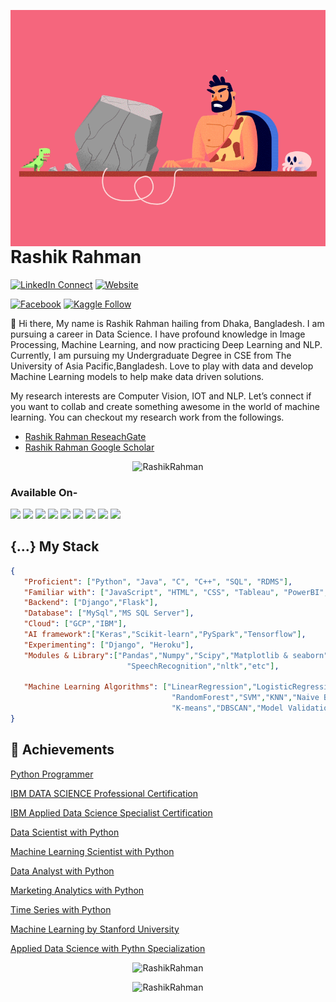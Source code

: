 <a target="_blank" href="https://rashikrahman.github.io/Website/"><img width="550" align="right" src="Programmer-I.gif"></a>


# Rashik Rahman



[![LinkedIn Connect](https://img.shields.io/badge/%20-Connect-black?color=14171A&labelColor=212121&logo=linkedin&logoColor=ffffff)](https://www.linkedin.com/in/rashik-rahman-5a327a1a6/)
[![Website](https://img.shields.io/badge/%20-Follow-black?color=14171A&labelColor=d81b60&logo=html&logoColor=ffffff)](https://rashikrahman.github.io/Website/)

[![Facebook](https://img.shields.io/badge/%20-Follow-black?color=14171A&labelColor=050404&logo=facebook&logoColor=ffffff)](https://www.facebook.com/rashikrahman.pritom.7)
[![Kaggle Follow](https://img.shields.io/badge/%20-Follow-black?color=14171A&labelColor=37474f&logo=kaggle&logoColor=4fc3f7)](https://www.kaggle.com/rashikrahmanpritom)

:wave: Hi there, My name is Rashik Rahman hailing from Dhaka, Bangladesh. I am pursuing a career in Data Science. I have profound knowledge in Image Processing, Machine Learning, and now practicing Deep Learning and NLP. 
Currently, I am pursuing my Undergraduate Degree in CSE from The University of Asia Pacific,Bangladesh. Love to play with data and develop Machine Learning models to help make data driven solutions. 

My research interests are Computer Vision, IOT and NLP. Let’s connect if you want to collab and create something awesome in the world of machine learning. You can checkout my research work from the followings.

- [Rashik Rahman ReseachGate](https://www.researchgate.net/profile/Rashik_Rahman)
- [Rashik Rahman Google Scholar](https://scholar.google.com/citations?user=20fAehwAAAAJ&hl=en)


<p align="center"> <img src="https://komarev.com/ghpvc/?username=codeperfectplus" alt="RashikRahman" /> </p>

### Available On-
<a href="https://www.facebook.com/shawon.barmon.2"><img src="https://img.shields.io/badge/Facebook-1877F2?style=for-the-badge&logo=facebook&logoColor=white" /></a> <a href="https://mail.google.com/mail/u/1/#inbox?compose=jrjtXDzFfXjMNRksMPWfDtrGncNLgJfVSQmHCgRvTtWXwsDpFjTNSRNZqxSKVpjVQZZJzMhQ"><img src="https://img.shields.io/badge/Gmail-D14836?style=for-the-badge&logo=gmail&logoColor=white" /></a> <a href="https://twitter.com/ShawonBarman5"><img src="https://img.shields.io/badge/Twitter-1DA1F2?style=for-the-badge&logo=twitter&logoColor=white" /></a> <a href="https://www.whatsapp.com/?lang=en"><img src="https://img.shields.io/badge/WhatsApp-25D366?style=for-the-badge&logo=whatsapp&logoColor=white" /></a> <a href="https://www.linkedin.com/in/shawon-barman-688968176/"><img src="https://img.shields.io/badge/LinkedIn-0077B5?style=for-the-badge&logo=linkedin&logoColor=white" /></a> <a href="https://www.instagram.com/shawon43_official/"><img src="https://img.shields.io/badge/Instagram-E4405F?style=for-the-badge&logo=instagram&logoColor=white" /></a> <a href="https://www.github.com/ShawonBarman"><img src="https://img.shields.io/badge/GitHub-100000?style=for-the-badge&logo=github&logoColor=white" /></a> <a href="https://stackoverflow.com/users/16108239/shawon-barman"><img src="https://img.shields.io/badge/Stack_Overflow-FE7A16?style=for-the-badge&logo=stack-overflow&logoColor=white" /></a> <a href="https://www.behance.net/freelancershawon"><img src="https://img.shields.io/badge/-Behance-blue?style=for-the-badge&logo=behance&logoColor=white" /></a>

## {...} My Stack

```json
{
   "Proficient": ["Python", "Java", "C", "C++", "SQL", "RDMS"],
   "Familiar with": ["JavaScript", "HTML", "CSS", "Tableau", "PowerBI", "Apache Spark"],
   "Backend": ["Django","Flask"],
   "Database": ["MySql","MS SQL Server"],
   "Cloud": ["GCP","IBM"],
   "AI framework":["Keras","Scikit-learn","PySpark","Tensorflow"],
   "Experimenting": ["Django", "Heroku"],
   "Modules & Library":["Pandas","Numpy","Scipy","Matplotlib & seaborn","Folium & foursquare api","Beautifulsoup","Selenium",
                          "SpeechRecognition","nltk","etc"],
                          
   "Machine Learning Algorithms": ["LinearRegression","LogisticRegression","KNeighborsRegressor","SVR","DecisionTree",
                                    "RandomForest","SVM","KNN","Naive Bayes","XGBoost", "AdaBoostClassifier","Lasso",
                                    "K-means","DBSCAN","Model Validation","Feature Selection","Dimensionality Reduction"]
}
```


## :tada: Achievements

[Python Programmer](https://www.datacamp.com/statement-of-accomplishment/track/4ec86e497c1911032305f926af97b14f93113e1b)

[IBM DATA SCIENCE Professional Certification](https://www.coursera.org/account/accomplishments/specialization/certificate/8GZR9L6S9FTQ)

[IBM Applied Data Science Specialist Certification](https://www.coursera.org/account/accomplishments/specialization/certificate/2RWYTA95NUZQ)

[Data Scientist with Python](https://www.datacamp.com/statement-of-accomplishment/track/40486c6fc820f57182a0f429ca84e71efe9f13b6)

[Machine Learning Scientist with Python](https://www.datacamp.com/statement-of-accomplishment/track/b75c6afa597da2c19db73610234909eb97ad2be7)

[Data Analyst with Python](https://www.datacamp.com/statement-of-accomplishment/track/17c8000fb6d22ddcde0fd0472a7bb21a5fc113cc)

[Marketing Analytics with Python](https://www.datacamp.com/statement-of-accomplishment/track/ab5c15fb2dff98f64cc4e29597c0693b5238fe86)

[Time Series with Python](https://www.datacamp.com/statement-of-accomplishment/track/fc34dea3d46aebba88dd2aa2964d753756a4d5ee)

[Machine Learning by Stanford University](https://www.coursera.org/account/accomplishments/certificate/723V2R6E8YGF)

[Applied Data Science with Pythn Specialization](https://www.coursera.org/account/accomplishments/specialization/certificate/UPL3Y24MYALW)



<p align="center"> <img src="https://github-readme-stats.vercel.app/api?username=RashikRahman&hide=issues,prs&show_icons=true&theme=synthwave" alt="RashikRahman" /> </h1>


<p align="center"> <img src="https://github-readme-stats.vercel.app/api/top-langs/?username=RashikRahman&show_icons=true&theme=synthwave" alt="RashikRahman" /> </h1>

